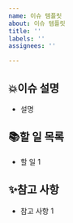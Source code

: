 ```yaml
---
name: 이슈 템플릿
about: 이슈 템플릿
title: ''
labels: ''
assignees: ''

---
```


## 💥이슈 설명
- 설명
## 📚할 일 목록
- 할 일 1
## ✨참고 사항
- 참고 사항 1

